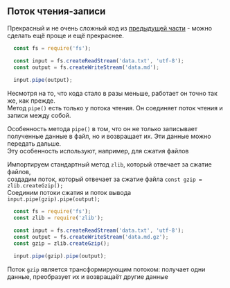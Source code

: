 ## Поток чтения-записи
Прекрасный и не очень сложный код из [предыдущей части](node/flow-write.md) - можно сделать ещё проще и ещё прекраснее.  
```js
  const fs = require('fs');

  const input = fs.createReadStream('data.txt', 'utf-8');
  const output = fs.createWriteStream('data.md');
  
  input.pipe(output);
```
Несмотря на то, что кода стало в разы меньше, работает он точно так же, как прежде.  
Метод `pipe()` есть только у потока чтения. Он соединяет поток чтения и записи между собой.

Особенность метода `pipe()` в том, что он не только записывает полученные данные в файл, но и возвращает их. Эти данные можно передать дальше.  
Эту особенность используют, например, для сжатия файлов

Импортируем стандартный метод `zlib`, который отвечает за сжатие файлов,  
создадим поток, который отвечает за сжатие файла `const gzip = zlib.createGzip();`  
Соединим потоки сжатия и поток вывода `input.pipe(gzip).pipe(output);`  
```js
  const fs = require('fs');
  const zlib = require('zlib');

  const input = fs.createReadStream('data.txt', 'utf-8');
  const output = fs.createWriteStream('data.md.gz');
  const gzip = zlib.createGzip();
  
  input.pipe(gzip).pipe(output);
```

Поток `gzip` является трансформирующим потоком: получает одни данные, преобразует их и возвращаёт другие данные